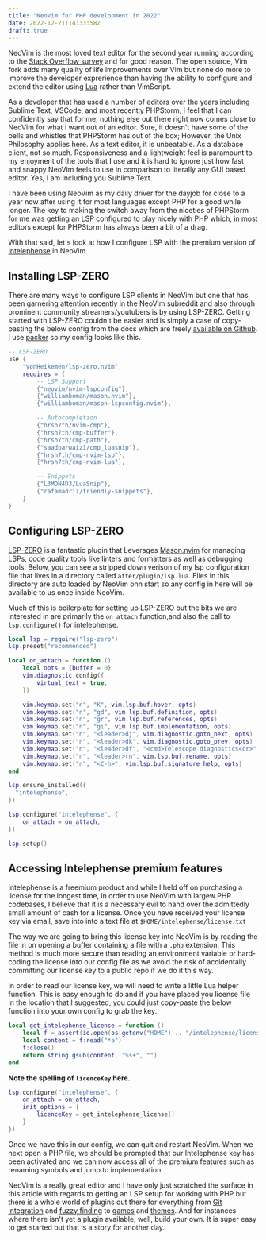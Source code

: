 ```yaml
---
title: "NeoVim for PHP development in 2022"
date: 2022-12-21T14:33:58Z
draft: true
---
```


NeoVim is the most loved text editor for the second year running according to the [Stack Overflow survey](https://insights.stackoverflow.com/survey/2021#section-most-loved-dreaded-and-wanted-collaboration-tools)
and for good reason. The open source, Vim fork adds many quality of life improvements over Vim
but none do more to improve the developer exprerience than having the ability to configure and extend the editor using [Lua](https://www.lua.org/) rather than VimScript.

As a developer that has used a number of editors over the years including Sublime Text, VSCode, and most recently PHPStorm, I feel that I can confidently say that for 
me, nothing else out there right now comes close to NeoVim for what I want out of an editor. Sure, it doesn't have some of the bells and whistles that PHPStorm has out of 
the box; However, the Unix Philosophy applies here. As a text editor, it is unbeatable. As a database client, not so much. Responsiveness and a lightweight feel is paramount to
my enjoyment of the tools that I use and it is hard to ignore just how fast and snappy NeoVim feels to use in comparison to literally any GUI based editor. Yes, I am including you Sublime Text.

I have been using NeoVim as my daily driver for the dayjob for close to a year now after using it for most languages except PHP for a good while longer.
The key to making the switch away from the niceties of PHPStorm for me was getting an LSP configured to play nicely with PHP which, in most editors except for PHPStorm has always been a bit of a drag.

With that said, let's look at how I configure LSP with the premium version of [Intelephense](https://intelephense.com/) in NeoVim.

## Installing LSP-ZERO

There are many ways to configure LSP clients in NeoVim but one that has been garnering attention recently in the NeoVim subreddit and also through prominent community streamers/youtubers is by using LSP-ZERO.
Getting started with LSP-ZERO couldn't be easier and is simply a case of copy-pasting the below config from the docs which are freely [available on Github](https://github.com/VonHeikemen/lsp-zero.nvim).
I use [packer](https://github.com/wbthomason/packer.nvim) so my config looks like this.
```Lua
-- LSP-ZERO
use {
    "VonHeikemen/lsp-zero.nvim",
    requires = {
        -- LSP Support
        {"neovim/nvim-lspconfig"},
        {"williamboman/mason.nvim"},
        {"williamboman/mason-lspconfig.nvim"},

        -- Autocompletion
        {"hrsh7th/nvim-cmp"},
        {"hrsh7th/cmp-buffer"},
        {"hrsh7th/cmp-path"},
        {"saadparwaiz1/cmp_luasnip"},
        {"hrsh7th/cmp-nvim-lsp"},
        {"hrsh7th/cmp-nvim-lua"},

        -- Snippets
        {"L3MON4D3/LuaSnip"},
        {"rafamadriz/friendly-snippets"},
    }
}

```

## Configuring LSP-ZERO

[LSP-ZERO](https://github.com/VonHeikemen/lsp-zero.nvim) is a fantastic plugin that Leverages [Mason.nvim](https://github.com/williamboman/mason.nvim) for managing LSPs, code quality tools like linters and formatters as well as debugging tools.
Below, you can see a stripped down verison of my lsp configuration file that lives in a directory called `after/plugin/lsp.lua`. Files in this directory are auto loaded by NeoVim onn start
so any config in here will be available to us once inside NeoVim.

Much of this is boilerplate for setting up LSP-ZERO but the bits we are interested in are primarily the `on_attach` function,and also the call to `lsp.configure()` for intelephense.
```Lua
local lsp = require("lsp-zero")
lsp.preset("recommended")

local on_attach = function ()
    local opts = {buffer = 0}
    vim.diagnostic.config({
        virtual_text = true,
    })

    vim.keymap.set("n", "K", vim.lsp.buf.hover, opts)
    vim.keymap.set("n", "gd", vim.lsp.buf.definition, opts)
    vim.keymap.set("n", "gr", vim.lsp.buf.references, opts)
    vim.keymap.set("n", "gi", vim.lsp.buf.implementation, opts)
    vim.keymap.set("n", "<leader>dj", vim.diagnostic.goto_next, opts)
    vim.keymap.set("n", "<leader>dk", vim.diagnostic.goto_prev, opts)
    vim.keymap.set("n", "<leader>df", "<cmd>Telescope diagnostics<cr>", opts)
    vim.keymap.set("n", "<leader>rn", vim.lsp.buf.rename, opts)
    vim.keymap.set("n", "<C-h>", vim.lsp.buf.signature_help, opts)
end

lsp.ensure_installed({
  "intelephense",
})

lsp.configure("intelephense", {
    on_attach = on_attach,
})

lsp.setup()
```

## Accessing Intelephense premium features

Intelephense is a freemium product and while I held off on purchasing a license for the longest time, in order to use NeoVim with largew PHP codebases, I believe
that it is a necessary evil to hand over the admittedly small amount of cash for a license. Once you have received your license key via email, save into into a text file at 
`$HOME/intelephense/license.txt`

The way we are going to bring this license key into NeoVim is by reading the file in on opening a buffer containing a file with a `.php` extension. This method is much more secure than reading 
an environment variable or hard-coding the license into our config file as we avoid the risk of accidentally committing our license key to a public repo if we do it this way.

In order to read our license key, we will need to write a little Lua helper function. This is easy enough to do and if you have placed you license file in the location that I suggested, you could just copy-paste
the below function into your own config to grab the key.

```Lua
local get_intelephense_license = function ()
    local f = assert(io.open(os.getenv("HOME") .. "/intelephense/license.txt", "rb"))
    local content = f:read("*a")
    f:close()
    return string.gsub(content, "%s+", "")
end
```

**Note the spelling of `licenceKey` here.**
```Lua
lsp.configure("intelephense", {
    on_attach = on_attach,
    init_options = {
        licenceKey = get_intelephense_license()
    }
})
```
Once we have this in our config, we can quit and restart NeoVim. When we next open a PHP file, we should be prompted that our Intelephense key has been activated and we can now access all of the
premium features such as renaming symbols and jump to implementation.

NeoVim is a really great editor and I have only just scratched the surface in this article with regards to getting an LSP setup for working with PHP but there is a whole world of plugins out there for everything
from [Git integration](https://github.com/tpope/vim-fugitive) and [fuzzy finding](https://github.com/nvim-telescope/telescope.nvim) to [games](https://github.com/ThePrimeagen/vim-be-good) 
and [themes](https://github.com/Mofiqul/vscode.nvim). And for instances where there isn't yet a plugin available, well, build your own. It is super easy to get started but that is a story for another day.
